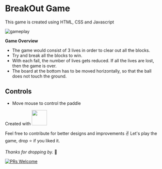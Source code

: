 # BreakOut Game
This game is created using HTML, CSS and Javascript

![gameplay](https://user-images.githubusercontent.com/32013268/193729504-6ee48ed9-999c-4444-95c7-b0aaad6a56cb.gif)

**Game Overview**

- The game would consist of 3 lives in order to clear out all the blocks.
- Try and break all the blocks to win.
- With each fall, the number of lives gets reduced. If all the lives are lost, then the game is over.
- The board at the bottom has to be moved horizontally, so that the ball does not touch the ground.


## Controls
- Move mouse to control the paddle


Created with <img src="https://user-images.githubusercontent.com/32013268/193729561-194dea3a-0255-406e-9329-ad5000f1f361.png" height="50px">

Feel free to contribute for better designs and improvements ✌️
Let's play the game, drop :star: if you liked it.

*Thanks for dropping by.* 🤝

[![PRs Welcome](https://img.shields.io/badge/PRs-welcome-brightgreen.svg?style=flat-square)](http://makeapullrequest.com)

